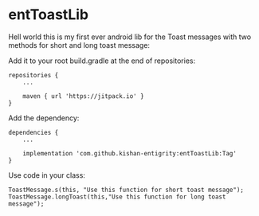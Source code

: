 # entToastLib

Hell world this is my first ever android lib for the Toast messages with two methods for short and long toast message:

Add it to your root build.gradle at the end of repositories:

    repositories {
        ...
        
        maven { url 'https://jitpack.io' } 
    }
    
Add the dependency:

    dependencies {
        ...
        
        implementation 'com.github.kishan-entigrity:entToastLib:Tag'
    }
    
Use code in your class:

    ToastMessage.s(this, "Use this function for short toast message");
    ToastMessage.longToast(this,"Use this function for long toast message");
